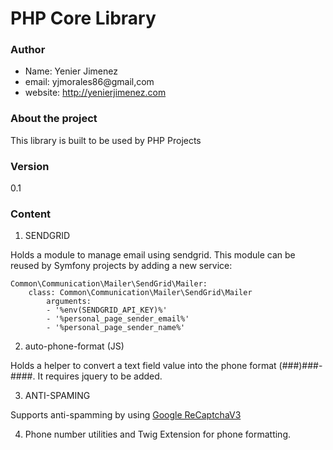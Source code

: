 # PHP Core Library

### Author

- Name: Yenier Jimenez
- email: yjmorales86@gmail,com
- website: http://yenierjimenez.com

### About the project

This library is built to be used by PHP Projects

### Version

0.1

### Content

1. SENDGRID

Holds a module to manage email using sendgrid. This module can be reused
by Symfony projects by adding a new service:

    Common\Communication\Mailer\SendGrid\Mailer:
        class: Common\Communication\Mailer\SendGrid\Mailer
            arguments:
            - '%env(SENDGRID_API_KEY)%'
            - '%personal_page_sender_email%'
            - '%personal_page_sender_name%'

2. auto-phone-format (JS)

Holds a helper to convert a text field value into the phone format (###)###-####.
It requires jquery to be added.

3. ANTI-SPAMING

Supports anti-spamming by using [Google ReCaptchaV3](https://developers.google.com/recaptcha/docs/v3)

4. Phone number utilities and Twig Extension for phone formatting.



